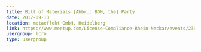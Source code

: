```yaml
---
title: Bill of Materials [Abbr.: BOM, the] Party
date: 2017-09-13
location: metaeffekt GmbH, Heidelberg
link: https://www.meetup.com/License-Compliance-Rhein-Neckar/events/239754536/
usergroup: lcrn
type: usergroup
---
```

